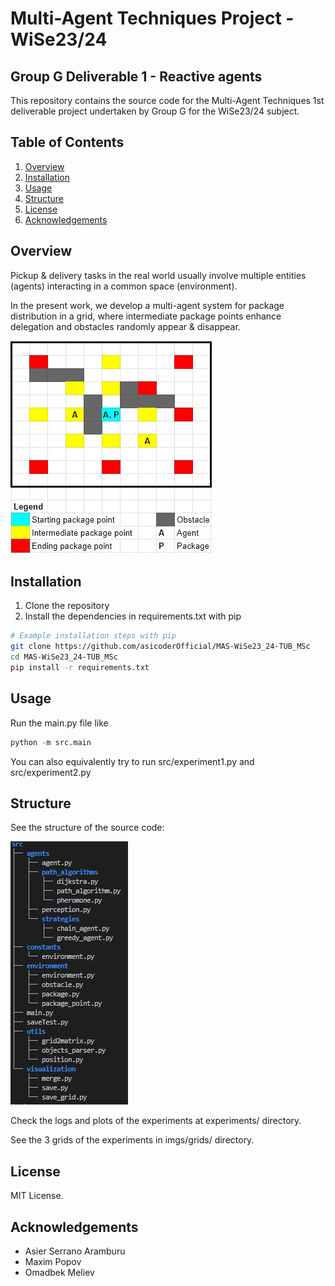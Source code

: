 # Multi-Agent Techniques Project - WiSe23/24

## Group G Deliverable 1 - Reactive agents

This repository contains the source code for the Multi-Agent Techniques 1st deliverable project undertaken by Group G for the WiSe23/24 subject.

## Table of Contents
1. [Overview](#overview)
2. [Installation](#installation)
3. [Usage](#usage)
4. [Structure](#structure)
4. [License](#license)
5. [Acknowledgements](#acknowledgements)

## Overview

Pickup & delivery tasks in the real world usually involve multiple entities (agents) interacting in a common space (environment). 

In the present work, we develop a multi-agent system for package distribution in a grid, where intermediate package points enhance delegation and obstacles randomly appear & disappear.

![Environment sample](./imgs/environment_sample.jpeg)

## Installation

1. Clone the repository
2. Install the dependencies in requirements.txt with pip
```bash
# Example installation steps with pip
git clone https://github.com/asicoderOfficial/MAS-WiSe23_24-TUB_MSc
cd MAS-WiSe23_24-TUB_MSc
pip install -r requirements.txt
```

## Usage
Run the main.py file like
```python
python -m src.main
```
You can also equivalently try to run src/experiment1.py and src/experiment2.py


## Structure
See the structure of the source code:

![Src structure](./imgs/src_structure.PNG)

Check the logs and plots of the experiments at experiments/ directory.

See the 3 grids of the experiments in imgs/grids/ directory.

## License

MIT License.

## Acknowledgements
- Asier Serrano Aramburu
- Maxim Popov
- Omadbek Meliev 
